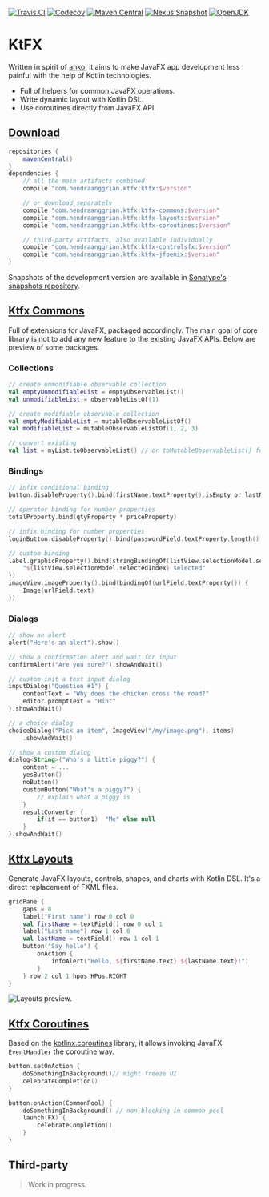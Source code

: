 [![Travis CI](https://img.shields.io/travis/com/hendraanggrian/ktfx)](https://travis-ci.com/github/hendraanggrian/ktfx/)
[![Codecov](https://img.shields.io/codecov/c/github/hendraanggrian/ktfx)](https://codecov.io/gh/hendraanggrian/ktfx/)
[![Maven Central](https://img.shields.io/maven-central/v/com.hendraanggrian.ktfx/ktfx)](https://repo1.maven.org/maven2/com/hendraanggrian/ktfx/ktfx/)
[![Nexus Snapshot](https://img.shields.io/nexus/s/com.hendraanggrian.ktfx/ktfx?server=https%3A%2F%2Fs01.oss.sonatype.org)](https://s01.oss.sonatype.org/content/repositories/snapshots/com/hendraanggrian/ktfx/ktfx/)
[![OpenJDK](https://img.shields.io/badge/jdk-1.8%2B-informational)](https://openjdk.java.net/projects/jdk8/)

# KtFX

Written in spirit of [anko](https://github.com/Kotlin/anko/), it aims to make
JavaFX app development less painful with the help of Kotlin technologies.

- Full of helpers for common JavaFX operations.
- Write dynamic layout with Kotlin DSL.
- Use coroutines directly from JavaFX API.

## [Download](https://github.com/hendraanggrian/ktfx/wiki/Download/)

```gradle
repositories {
    mavenCentral()
}
dependencies {
    // all the main artifacts combined
    compile "com.hendraanggrian.ktfx:ktfx:$version"

    // or download separately
    compile "com.hendraanggrian.ktfx:ktfx-commons:$version"
    compile "com.hendraanggrian.ktfx:ktfx-layouts:$version"
    compile "com.hendraanggrian.ktfx:ktfx-coroutines:$version"

    // third-party artifacts, also available individually
    compile "com.hendraanggrian.ktfx:ktfx-controlsfx:$version"
    compile "com.hendraanggrian.ktfx:ktfx-jfoenix:$version"
}
```

Snapshots of the development version are available in [Sonatype's snapshots repository](https://s01.oss.sonatype.org/content/repositories/snapshots/).

## [Ktfx Commons](https://github.com/hendraanggrian/ktfx/wiki/Ktfx-Commons-–-Threads/)

Full of extensions for JavaFX, packaged accordingly. The main goal of core
library is not to add any new feature to the existing JavaFX APIs. Below are
preview of some packages.

### Collections

```kotlin
// create unmodifiable observable collection
val emptyUnmodifiableList = emptyObservableList()
val unmodifiableList = observableListOf(1)

// create modifiable observable collection
val emptyModifiableList = mutableObservableListOf()
val modifiableList = mutableObservableListOf(1, 2, 3)

// convert existing
val list = myList.toObservableList() // or toMutableObservableList() for modifiable version
```

### Bindings

```kotlin
// infix conditional binding
button.disableProperty().bind(firstName.textProperty().isEmpty or lastName.textProperty().isEmpty)

// operator binding for number properties
totalProperty.bind(qtyProperty * priceProperty)

// infix binding for number properties
loginButton.disableProperty().bind(passwordField.textProperty.length() less 4)

// custom binding
label.graphicProperty().bind(stringBindingOf(listView.selectionModel.selectedIndexProperty()) {
    "${listView.selectionModel.selectedIndex} selected"
})
imageView.imageProperty().bind(bindingOf(urlField.textProperty()) {
    Image(urlField.text)
})
```

### Dialogs

```kotlin
// show an alert
alert("Here's an alert").show()

// show a confirmation alert and wait for input
confirmAlert("Are you sure?").showAndWait()

// custom init a text input dialog
inputDialog("Question #1") {
    contentText = "Why does the chicken cross the road?"
    editor.promptText = "Hint"
}.showAndWait()

// a choice dialog
choiceDialog("Pick an item", ImageView("/my/image.png"), items)
    .showAndWait()

// show a custom dialog
dialog<String>("Who's a little piggy?") {
    content = ...
    yesButton()
    noButton()
    customButton("What's a piggy?") {
        // explain what a piggy is
    }
    resultConverter {
        if(it == button1)  "Me" else null
    }
}.showAndWait()
```

## [Ktfx Layouts](https://github.com/hendraanggrian/ktfx/wiki/Ktfx-Layouts/)

Generate JavaFX layouts, controls, shapes, and charts with Kotlin DSL. It's a
direct replacement of FXML files.

```kotlin
gridPane {
    gaps = 8
    label("First name") row 0 col 0
    val firstName = textField() row 0 col 1
    label("Last name") row 1 col 0
    val lastName = textField() row 1 col 1
    button("Say hello") {
        onAction {
            infoAlert("Hello, ${firstName.text} ${lastName.text}!")
        }
    } row 2 col 1 hpos HPos.RIGHT
}
```

![Layouts preview.](https://github.com/hendraanggrian/ktfx/raw/assets/preview_layouts.png)

## [Ktfx Coroutines](https://github.com/hendraanggrian/ktfx/wiki/Ktfx-Coroutines/)

Based on the [kotlinx.coroutines](https://github.com/Kotlin/kotlinx.coroutines)
library, it allows invoking JavaFX `EventHandler` the coroutine way.

```kotlin
button.setOnAction {
    doSomethingInBackground()// might freeze UI
    celebrateCompletion()
}

button.onAction(CommonPool) {
    doSomethingInBackground() // non-blocking in common pool
    launch(FX) {
        celebrateCompletion()
    }
}
```

## Third-party

> Work in progress.
